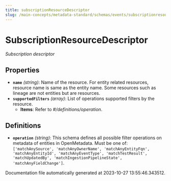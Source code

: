 ```yaml
---
title: subscriptionResourceDescriptor
slug: /main-concepts/metadata-standard/schemas/events/subscriptionresourcedescriptor
---
```


# SubscriptionResourceDescriptor

*Subscription descriptor*

## Properties

- **`name`** *(string)*: Name of the resource. For entity related resources, resource name is same as the entity name. Some resources such as lineage are not entities but are resources.
- **`supportedFilters`** *(array)*: List of operations supported filters by the resource.
  - **Items**: Refer to *#/definitions/operation*.
## Definitions

- **`operation`** *(string)*: This schema defines all possible filter operations on metadata of entities in OpenMetadata. Must be one of: `['matchAnySource', 'matchAnyOwnerName', 'matchAnyEntityFqn', 'matchAnyEntityId', 'matchAnyEventType', 'matchTestResult', 'matchUpdatedBy', 'matchIngestionPipelineState', 'matchAnyFieldChange']`.


Documentation file automatically generated at 2023-10-27 13:55:46.343512.
